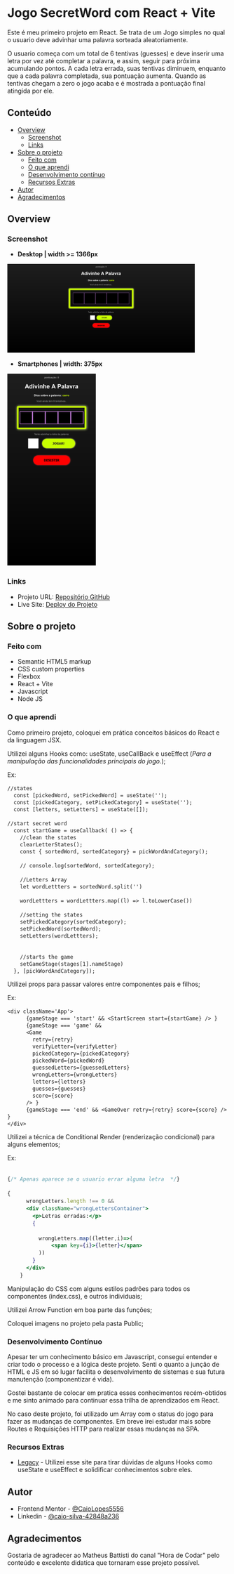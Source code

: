 # Jogo SecretWord com React + Vite

Este é meu primeiro projeto em React. Se trata de um Jogo simples no qual o usuario deve advinhar uma palavra sorteada aleatoriamente.

O usuario começa com um total de 6 tentivas (guesses) e deve inserir uma letra por vez até completar a palavra, e assim, seguir para próxima acumulando pontos. A cada letra errada, suas tentivas diminuem, enquanto que a cada palavra completada, sua pontuação aumenta. Quando as tentivas chegam a zero o jogo acaba e é mostrada a pontuação final atingida por ele.

## Conteúdo

- [Overview](#overview)
  - [Screenshot](#screenshot)
  - [Links](#links)
- [Sobre o projeto](#sobre-o-projeto)
  - [Feito com](#feito-com)
  - [O que aprendi](#o-que-aprendi)
  - [Desenvolvimento contínuo](#desenvolvimento-contínuo)
  - [Recursos Extras](#recursos-extras)
- [Autor](#autor)
- [Agradecimentos](#agradecimentos)

## Overview

### Screenshot

- **Desktop | width >= 1366px**

<img src="./src/assets/img/screenshotDesk.png" width="85%" alt="Screenshot da tela em Desktop">

- **Smartphones | width: 375px**

<img src="./src/assets/img/screenshotMobile.png" width="40%" alt="Screenshot da tela em Smartphones">

### Links

- Projeto URL: [Repositório GitHub](https://github.com/CaioLopes5556/secretword)
- Live Site: [Deploy do Projeto](https://caiolopes5556.github.io/secretword)

## Sobre o projeto

### Feito com

- Semantic HTML5 markup
- CSS custom properties
- Flexbox
- React + Vite
- Javascript
- Node JS

### O que aprendi

Como primeiro projeto, coloquei em prática conceitos básicos do React e da linguagem JSX.

Utilizei alguns Hooks como: useState, useCallBack e useEffect
(_Para a manipulação das funcionalidades principais do jogo._);

Ex:

```
//states
  const [pickedWord, setPickedWord] = useState('');
  const [pickedCategory, setPickedCategory] = useState('');
  const [letters, setLetters] = useState([]);

//start secret word
  const startGame = useCallback( () => {
    //clean the states
    clearLetterStates();
    const { sortedWord, sortedCategory} = pickWordAndCategory();

    // console.log(sortedWord, sortedCategory);

    //Letters Array
    let wordLettters = sortedWord.split('')

    wordLettters = wordLettters.map((l) => l.toLowerCase())

    //setting the states
    setPickedCategory(sortedCategory);
    setPickedWord(sortedWord);
    setLetters(wordLettters);


    //starts the game
    setGameStage(stages[1].nameStage)
  }, [pickWordAndCategory]);

```

Utilizei props para passar valores entre componentes pais e filhos;

Ex:

```
<div className='App'>
      {gameStage === 'start' && <StartScreen start={startGame} /> }
      {gameStage === 'game' &&
      <Game
        retry={retry}
        verifyLetter={verifyLetter}
        pickedCategory={pickedCategory}
        pickedWord={pickedWord}
        guessedLetters={guessedLetters}
        wrongLetters={wrongLetters}
        letters={letters}
        guesses={guesses}
        score={score}
      /> }
      {gameStage === 'end' && <GameOver retry={retry} score={score} /> }
</div>

```

Utilizei a técnica de Conditional Render (renderização condicional) para alguns elementos;

Ex:

```Game.jsx

{/* Apenas aparece se o usuario errar alguma letra  */}

{
      wrongLetters.length !== 0 &&
      <div className="wrongLettersContainer">
        <p>Letras erradas:</p>
        {

          wrongLetters.map((letter,i)=>(
              <span key={i}>{letter}</span>
          ))
        }
      </div>
    }

```

Manipulação do CSS com alguns estilos padrões para todos os componentes (index.css), e outros individuais;

Utilizei Arrow Function em boa parte das funções;

Coloquei imagens no projeto pela pasta Public;

### Desenvolvimento Contínuo

Apesar ter um conhecimento básico em Javascript, consegui entender e criar todo o processo e a lógica deste projeto. Senti o quanto a junção de HTML e JS em só lugar facilita o desenvolvimento de sistemas e sua futura manutenção (componentizar é vida).

Gostei bastante de colocar em pratica esses conhecimentos recém-obtidos e me sinto animado para continuar essa trilha de aprendizados em React.

No caso deste projeto, foi utilizado um Array com o status do jogo para fazer as mudanças de componentes.
Em breve irei estudar mais sobre Routes e Requisições HTTP para realizar essas mudanças na SPA.

### Recursos Extras

- [Legacy](https://legacy.reactjs.org/docs/hooks-state.html) - Utilizei esse site para tirar dúvidas de alguns Hooks como useState e useEffect e solidificar conhecimentos sobre eles.

## Autor

- Frontend Mentor - [@CaioLopes5556](https://www.frontendmentor.io/profile/CaioLopes5556)
- Linkedin - [@caio-silva-42848a236](https://www.linkedin.com/in/caio-silva-42848a236)

## Agradecimentos

Gostaria de agradecer ao Matheus Battisti do canal "Hora de Codar" pelo conteúdo e excelente didatica que tornaram esse projeto possível.
